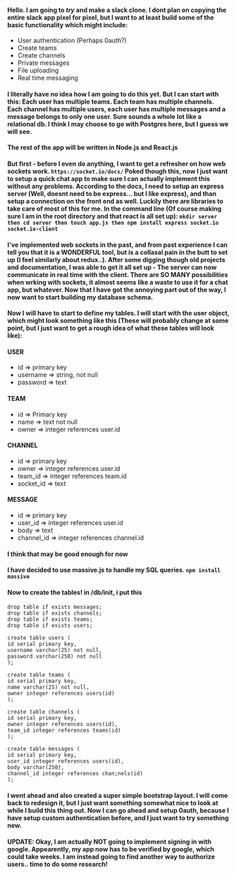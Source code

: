 #### Hello. I am going to *try* and make a slack clone. I dont plan on copying the entire slack app pixel for pixel, but I want to at least build some of the basic functionality which might include: 

* User authentication (Perhaps 0auth?)
* Create teams
* Create channels
* Private messages
* File uploading
* Real time messaging

#### I literally have no idea how I am going to do this yet. But I can start with this: Each user has multiple teams. Each team has multiple channels. Each channel has multiple users, each user has multiple messages and a message belongs to only one user. Sure sounds a whole lot like a relational db. I think I may choose to go with Postgres here, but I guess we will see.

#### The rest of the app will be written in Node.js and React.js

#### But first - before I even do anything, I want to get a refresher on how web sockets work. ```https://socket.io/docs/``` Poked though this, now I just want to setup a quick chat app to make sure I can actually implement this without any problems. According to the docs, I need to setup an express server (Well, doesnt need to be express... but I like express), and than setup a connection on the front end as well. Luckily there are libraries to take care of most of this for me. In the command line (Of course making sure I am in the root directory and that react is all set up):  ``` mkdir server then cd server then touch app.js then npm install express socket.io socket.io-client ```

#### I've implemented web sockets in the past, and from past experience I can tell you that it is a WONDERFUL tool, but is a collasal pain in the butt to set up (I feel similarly about redux..). After some digging though old projects and documentation, I was able to get it all set up - The server can now communicate in real time with the client. There are SO MANY possibilities when wrking with sockets, it almost seems like a waste to use it for a chat app, but whatever. Now that I have got the annoying part out of the way, I now want to start building my database schema. 

#### Now I will have to start to define my tables. I will start with the user object, which might look something like this (These will probably change at some point, but I just want to get a rough idea of what these tables will look like):

#### USER
* id => primary key
* username => string, not null
* password => text

#### TEAM
* id => Primary key
* name => text not null
* owner => integer references user.id

#### CHANNEL
* id => primary key
* owner => integer references user.id
* team_id => integer references team.id
* socket_id => text

#### MESSAGE
* id => primary key
* user_id => integer references user.id
* body => text
* channel_id => integer references channel.id

#### I think that may be good enough for now

#### I have decided to use massive.js to handle my SQL queries. ```npm install massive```
#### Now to create the tables! in /db/init, i put this

```code sql 
drop table if exists messages;
drop table if exists channels;
drop table if exists teams;
drop table if exists users;

create table users (
id serial primary key,
username varchar(25) not null,
password varchar(250) not null
);

create table teams (
id serial primary key,
name varchar(25) not null,
owner integer references users(id)
);

create table channels (
id serial primary key,
owner integer references users(id), 
team_id integer references teams(id)
);

create table messages (
id serial primary key,
user_id integer references users(id),
body varchar(250),
channel_id integer references chan;nels(id)
);
```
#### I went ahead and also created a super simple bootstrap layout. I will come back to redesign it, but I just want something somewhat nice to look at while I build this thing out. Now I can go ahead and setup 0auth, because I have setup custom authentication before, and I just want to try something new.

#### UPDATE: Okay, I am actually NOT going to implement signing in with google. Appearently, my app now has to be verified by google, which could take weeks. I am instead going to find another way to authorize users.. time to do some research!